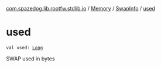 [com.spazedog.lib.rootfw.stdlib.io](../../index.md) / [Memory](../index.md) / [SwapInfo](index.md) / [used](.)

# used

`val used: `[`Long`](https://kotlinlang.org/api/latest/jvm/stdlib/kotlin/-long/index.html)

SWAP used in bytes

